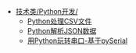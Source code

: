 <!-- docs/_sidebar.md -->

* [技术类/Python开发/](技术类/Python开发/)
    * [Python处理CSV文件](技术类/Python开发/Python处理CSV文件.md)
    * [Python解析JSON数据](技术类/Python开发/Python解析JSON数据.md)
    * [用Python玩转串口-基于pySerial](技术类/Python开发/用Python玩转串口-基于pySerial.md)